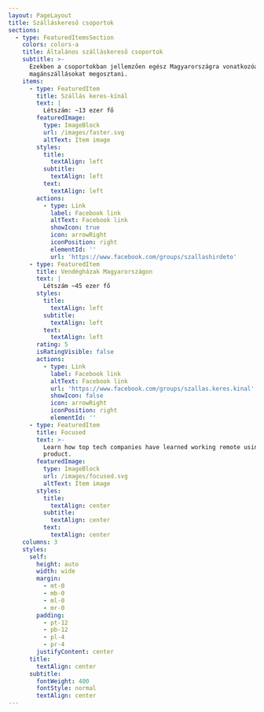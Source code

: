 ```yaml
---
layout: PageLayout
title: Szálláskereső csoportok
sections:
  - type: FeaturedItemsSection
    colors: colors-a
    title: Általános szálláskereső csoportok
    subtitle: >-
      Ezekben a csoportokban jellemzően egész Magyarországra vonatkozóan lehet
      magánszállásokat megosztani.
    items:
      - type: FeaturedItem
        title: Szállás keres-kínál
        text: |
          Létszám: ~13 ezer fő
        featuredImage:
          type: ImageBlock
          url: /images/faster.svg
          altText: Item image
        styles:
          title:
            textAlign: left
          subtitle:
            textAlign: left
          text:
            textAlign: left
        actions:
          - type: Link
            label: Facebook link
            altText: Facebook link
            showIcon: true
            icon: arrowRight
            iconPosition: right
            elementId: ''
            url: 'https://www.facebook.com/groups/szallashirdeto'
      - type: FeaturedItem
        title: Vendégházak Magyarországon
        text: |
          Létszám ~45 ezer fő
        styles:
          title:
            textAlign: left
          subtitle:
            textAlign: left
          text:
            textAlign: left
        rating: 5
        isRatingVisible: false
        actions:
          - type: Link
            label: Facebook link
            altText: Facebook link
            url: 'https://www.facebook.com/groups/szallas.keres.kinal'
            showIcon: false
            icon: arrowRight
            iconPosition: right
            elementId: ''
      - type: FeaturedItem
        title: Focused
        text: >-
          Learn how top tech companies have learned working remote using our
          product.
        featuredImage:
          type: ImageBlock
          url: /images/focused.svg
          altText: Item image
        styles:
          title:
            textAlign: center
          subtitle:
            textAlign: center
          text:
            textAlign: center
    columns: 3
    styles:
      self:
        height: auto
        width: wide
        margin:
          - mt-0
          - mb-0
          - ml-0
          - mr-0
        padding:
          - pt-12
          - pb-12
          - pl-4
          - pr-4
        justifyContent: center
      title:
        textAlign: center
      subtitle:
        fontWeight: 400
        fontStyle: normal
        textAlign: center
---
```

